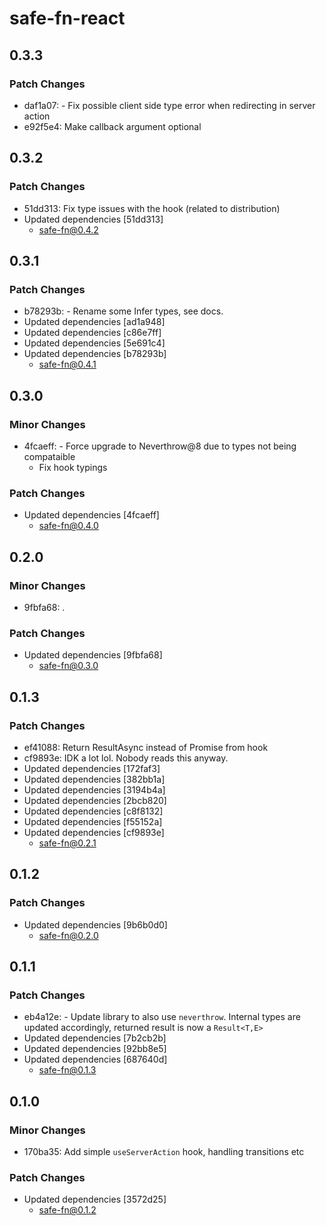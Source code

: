 # safe-fn-react

## 0.3.3

### Patch Changes

- daf1a07: - Fix possible client side type error when redirecting in server action
- e92f5e4: Make callback argument optional

## 0.3.2

### Patch Changes

- 51dd313: Fix type issues with the hook (related to distribution)
- Updated dependencies [51dd313]
  - safe-fn@0.4.2

## 0.3.1

### Patch Changes

- b78293b: - Rename some Infer types, see docs.
- Updated dependencies [ad1a948]
- Updated dependencies [c86e7ff]
- Updated dependencies [5e691c4]
- Updated dependencies [b78293b]
  - safe-fn@0.4.1

## 0.3.0

### Minor Changes

- 4fcaeff: - Force upgrade to Neverthrow@8 due to types not being compataible
  - Fix hook typings

### Patch Changes

- Updated dependencies [4fcaeff]
  - safe-fn@0.4.0

## 0.2.0

### Minor Changes

- 9fbfa68: .

### Patch Changes

- Updated dependencies [9fbfa68]
  - safe-fn@0.3.0

## 0.1.3

### Patch Changes

- ef41088: Return ResultAsync instead of Promise<Result> from hook
- cf9893e: IDK a lot lol. Nobody reads this anyway.
- Updated dependencies [172faf3]
- Updated dependencies [382bb1a]
- Updated dependencies [3194b4a]
- Updated dependencies [2bcb820]
- Updated dependencies [c8f8132]
- Updated dependencies [f55152a]
- Updated dependencies [cf9893e]
  - safe-fn@0.2.1

## 0.1.2

### Patch Changes

- Updated dependencies [9b6b0d0]
  - safe-fn@0.2.0

## 0.1.1

### Patch Changes

- eb4a12e: - Update library to also use `neverthrow`. Internal types are updated accordingly, returned result is now a `Result<T,E>`
- Updated dependencies [7b2cb2b]
- Updated dependencies [92bb8e5]
- Updated dependencies [687640d]
  - safe-fn@0.1.3

## 0.1.0

### Minor Changes

- 170ba35: Add simple `useServerAction` hook, handling transitions etc

### Patch Changes

- Updated dependencies [3572d25]
  - safe-fn@0.1.2
